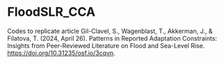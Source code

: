 # FloodSLR_CCA
 Codes to replicate article Gil-Clavel, S., Wagenblast, T., Akkerman, J., & Filatova, T. (2024, April 26). Patterns in Reported Adaptation Constraints: Insights from Peer-Reviewed Literature on Flood and Sea-Level Rise. https://doi.org/10.31235/osf.io/3cqvn.
